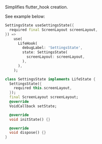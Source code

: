 <!--
This README describes the package. If you publish this package to pub.dev,
this README's contents appear on the landing page for your package.

For information about how to write a good package README, see the guide for
[writing package pages](https://dart.dev/guides/libraries/writing-package-pages).

For general information about developing packages, see the Dart guide for
[creating packages](https://dart.dev/guides/libraries/create-library-packages)
and the Flutter guide for
[developing packages and plugins](https://flutter.dev/developing-packages).
-->

Simplifies flutter_hook creation.

See example below:

```dart
SettingsState useSettingsState({
  required final ScreenLayout screenLayout,
}) =>
    use(
      LifeHook(
        debugLabel: 'SettingsState',
        state: SettingsState(
          screenLayout: screenLayout,
        ),
      ),
    );

class SettingsState implements LifeState {
  SettingsState({
    required this.screenLayout,
  });
  final ScreenLayout screenLayout;
  @override
  VoidCallback setState;

  @override
  void initState() {}

  @override
  void dispose() {}
}
```

<!-- ## Features

TODO: List what your package can do. Maybe include images, gifs, or videos.

## Getting started

TODO: List prerequisites and provide or point to information on how to
start using the package.

## Usage

TODO: Include short and useful examples for package users. Add longer examples
to `/example` folder.

```dart
const like = 'sample';
```

## Additional information

TODO: Tell users more about the package: where to find more information, how to
contribute to the package, how to file issues, what response they can expect
from the package authors, and more. -->
